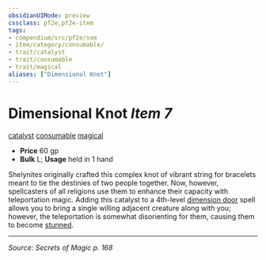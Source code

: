 ```yaml
---
obsidianUIMode: preview
cssclass: pf2e,pf2e-item
tags:
- compendium/src/pf2e/som
- item/category/consumable/
- trait/catalyst
- trait/consumable
- trait/magical
aliases: ["Dimensional Knot"]
---
```

# Dimensional Knot *Item 7*  
[catalyst](catalyst-som.md "Catalyst Item Trait")  [consumable](consumable.md "Consumable Item Trait")  [magical](magical.md "Magical Item Trait")  

- **Price** 60 gp
- **Bulk** L; **Usage** held in 1 hand

Shelynites originally crafted this complex knot of vibrant string for bracelets meant to tie the destinies of two people together. Now, however, spellcasters of all religions use them to enhance their capacity with teleportation magic. Adding this catalyst to a 4th-level [dimension door](dimension-door.md) spell allows you to bring a single willing adjacent creature along with you; however, the teleportation is somewhat disorienting for them, causing them to become [stunned](conditions.md#Stunned).


---
*Source: Secrets of Magic p. 168*